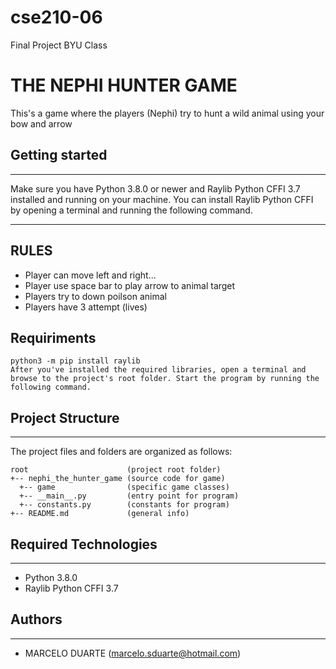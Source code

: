 # cse210-06
Final Project BYU Class


# THE NEPHI HUNTER GAME
This's a game where the players (Nephi) try to hunt a wild animal using your bow and arrow 

## Getting started
---
Make sure you have Python 3.8.0 or newer and Raylib Python CFFI 3.7 installed and running on your machine. 
You can install Raylib Python CFFI by opening a terminal and running the following command.

---
## RULES

* Player can move left and right...
* Player use space bar to play arrow to animal target
* Players try to down poilson animal
* Players have 3 attempt (lives)


## Requiriments
```
python3 -m pip install raylib
After you've installed the required libraries, open a terminal and browse to the project's root folder. Start the program by running the following command.

```
## Project Structure
---
The project files and folders are organized as follows:
```
root                      (project root folder)
+-- nephi_the_hunter_game (source code for game)
  +-- game                (specific game classes)
  +-- __main__.py         (entry point for program)
  +-- constants.py        (constants for program)
+-- README.md             (general info)
```

## Required Technologies
---
* Python 3.8.0
* Raylib Python CFFI 3.7


## Authors
---
* MARCELO DUARTE (marcelo.sduarte@hotmail.com)
